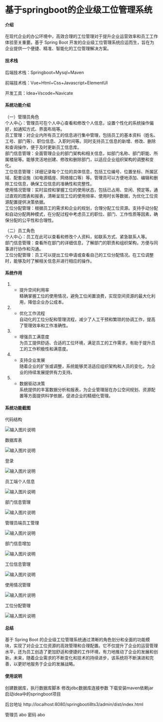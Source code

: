 # 基于springboot的企业级工位管理系统

#### 介绍

在现代企业的办公环境中，高效合理的工位管理对于提升企业运营效率和员工工作体验至关重要。基于 Spring Boot 开发的企业级工位管理系统应运而生，旨在为企业提供一个便捷、精准、智能化的工位管理解决方案。

#### 技术栈

后端技术栈：Springboot+Mysql+Maven

前端技术栈：Vue+Html+Css+Javascript+ElementUI

开发工具：Idea+Vscode+Navicate

#### 系统功能介绍

（一）管理员角色  
个人中心：管理员可在个人中心查看和修改个人信息，设置个性化的系统操作偏好，如通知方式、界面布局等。  
员工管理：对企业内所有员工的信息进行集中管理，包括员工的基本资料（姓名、工号、部门等）、职位信息、入职时间等。同时支持员工信息的新增、修改、删除和查询操作，便于及时更新员工信息库。  
部门信息管理：全面管理企业的部门架构和相关信息，如部门名称、部门职能、所属楼层等。能够灵活地创建、修改和删除部门，以适应企业组织架构的调整和变化。  
工位信息管理：详细记录每个工位的具体信息，包括工位编号、位置坐标、所属区域、配套设施（如电源插座、网络接口等）等。管理员可以方便地添加、编辑和删除工位信息，确保工位信息的准确性和完整性。  
使用情况管理：实时监控和掌握工位的使用状态，包括已占用、空闲、预定等。通过直观的图表和报表，清晰呈现工位的使用频率、使用时长等数据，为优化工位资源配置提供决策依据。  
工位分配管理：根据员工的需求和企业的规划，合理分配工位资源。支持手动分配和自动分配两种模式，在分配过程中考虑员工的职位、部门、工作性质等因素，确保分配的公平性和合理性。  

（二）员工角色  
个人中心：员工在此可以查看和修改个人资料，如联系方式、紧急联系人等。  
部门信息管理：查看所在部门的详细信息，了解部门的职责和组织架构，方便与同事进行协作和沟通。  
工位分配管理：员工可以提出工位申请或查看自己的工位分配情况。在工位调整时，能够及时了解相关信息并进行相应的操作。  

#### 系统作用



1. - 提升空间利用率  
精确掌握工位的使用情况，避免工位闲置浪费，实现空间资源的最大化利用，降低企业办公成本。  
1. - 优化工作流程  
自动化的工位分配和管理流程，减少了人工干预和繁琐的协调工作，提高了管理效率和工作准确性。  
1. - 增强员工满意度  
为员工提供舒适、合适的工位环境，满足员工的工作需求，有助于提升员工的工作积极性和满意度。  
1. - 支持企业发展  
随着企业的扩张或调整，系统能够灵活适应组织架构和人员的变化，为企业的持续发展提供有力支持。  
1. - 数据驱动决策  
系统提供的丰富数据分析和报表，为企业管理层在办公空间规划、资源配置等方面提供科学依据，促进企业的精细化管理。  



#### 系统功能截图

代码结构

![输入图片说明](images/8ad10d27c3a2440eb803cafd15f4c32.png)

数据库表

![输入图片说明](images/32d1d6b7fc72fbd5087048ae9a65999.png)

登录

![输入图片说明](images/01bf35326091a840dba85013bb14afb.png)

员工端个人信息

![输入图片说明](images/b7712b24293f22c09954c18e1b05f90.png)

部门信息管理

![输入图片说明](images/dab7367e69f32d38f5154df3354528a.png)

管理员端员工管理

![输入图片说明](images/4e2f95591d70d8f4dc904c60367998f.png)

部门信息增加

![输入图片说明](images/ba95a811600de951164a13e850d87f7.png)

工位信息管理

![输入图片说明](images/52eac48baa855aa0f5b7254df8a91c9.png)

使用情况管理

![输入图片说明](images/f64c494cf91809ec01322ec9e4d1eb1.png)

工位分配管理

![输入图片说明](images/ec8a660c413a0f2434e5ba51e2b9ec5.png)

#### 总结

基于 Spring Boot 的企业级工位管理系统通过清晰的角色划分和全面的功能模块，实现了对企业工位资源的高效管理和合理配置。它不仅提升了企业的运营管理水平，还为员工创造了更加舒适和便捷的工作环境，有力地推动了企业的发展和创新。未来，随着企业需求的不断变化和技术的持续进步，该系统将不断演进和完善，以更好地服务于企业的发展战略。

#### 使用说明

创建数据库，执行数据库脚本 修改jdbc数据库连接参数 下载安装maven依赖jar 启动idea中的springboot项目

后台地址
http://localhost:8080/springbooti8ts3/admin/dist/index.html

管理员  abo 密码 abo